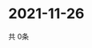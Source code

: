 # 2021-11-26
  共 0条

  <!-- BEGIN -->
  <!-- 最后更新时间Fri Nov 26 2021 10:04:25 GMT+0000 (Coordinated Universal Time) -->
  
  <!-- END -->
  
  